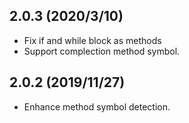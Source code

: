 ## 2.0.3 (2020/3/10)
- Fix if and while block as methods
- Support complection method symbol.

## 2.0.2 (2019/11/27)
- Enhance method symbol detection.

